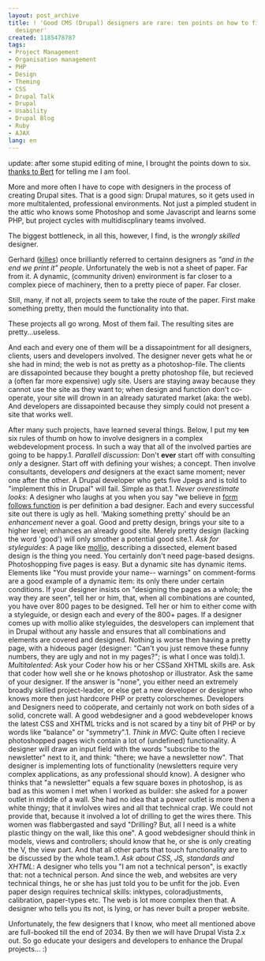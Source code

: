 ```yaml
---
layout: post_archive
title: ! 'Good CMS (Drupal) designers are rare: ten points on how to find your perfect
  designer'
created: 1185478787
tags:
- Project Management
- Organisation management
- PHP
- Design
- Theming
- CSS
- Drupal Talk
- Drupal
- Usability
- Drupal Blog
- Ruby
- AJAX
lang: en
---
```

update: after some stupid editing of mine, I brought the points down to six. [thanks to Bert](http://willy.boerland.com) for telling me I am fool.

More and more often I have to cope with designers in the process of creating Drupal sites. That is a good sign: Drupal matures, so it gets used in more multitalented, professional environments. Not just a pimpled student in the attic who knows some Photoshop and some Javascript and learns some PHP, but project cycles with multidiscplinary teams involved.

The biggest bottleneck, in all this, however, I find, is the _wrongly skilled_ designer.

Gerhard ([killes](http://www.google.nl/search?q=killes&amp;ie=UTF-8&amp;oe=UTF-8)) once brilliantly referred to certainn designers as _"and in the end we print it" people_. Unfortunately the web is not a sheet of paper. Far from it. A dynamic, (community driven) environment is far closer to a complex piece of machinery, then to a pretty piece of paper. Far closer.

Still, many, if not all, projects seem to take the route of the paper. First make something pretty, then mould the functionality into that.

These projects all go wrong. Most of them fail. The resulting sites are pretty...useless.

And each and every one of them will be a dissapointment for all designers, clients, users and developers involved. The designer never gets what he or she had in mind; the web is not as pretty as a photoshop-file. The clients are dissapointed because they bought a pretty photoshop file, but recieved a (often far more expensive) ugly site. Users are staying away because they cannot use the site as they want to; when design and function don't co-operate, your site will drown in an already saturated market (aka: the web). And developers are dissapointed because they simply could not present a site that works well.

After many such projects, have learned several things. Below, I put my <s>ten</s> six rules of thumb on how to involve designers in a complex webdevelopment process. In such a way that all of the involved parties are going to be happy.1. _Parallell discussion_: Don't __ever__ start off with consulting _only_ a designer. Start off with defining your wishes; a concept. Then involve consultants, developers _and_ designers at the exact same moment; never one after the other. A Drupal developer who gets five Jpegs and is told to "implement this in Drupal" will fail. Simple as that.1. _Never overestimate looks_: A designer who laughs at you when you say "we believe in [form follows function](http://www.geocities.com/Athens/2360/jm-eng.fff-hai.html) is per definition a bad designer. Each and every successful site out there is ugly as hell. 'Making something pretty' should be an _enhancement_ never a goal. Good and pretty design, brings your site to a higher level; enhances an already good site. Merely pretty design (lacking the word 'good') will only smother a potential good site.1. _Ask for styleguides_: A page like [mollio](http://www.mollio.org/), describing a dissected, element based design is the thing you need. You certainly don't need page-based designs. Photoshopping five pages is easy. But a dynamic site has dynamic items. Elements like "You must provide your name-- warnings" on comment-forms are a good example of a dynamic item: its only there under certain conditions. If your designer insists on "designing the pages as a whole; the way they are seen", tell her or him, that, when  all combinations are counted, you have over 800 pages to be designed. Tell her or him to either come with a styleguide, or design each and every of the 800+ pages. If a designer comes up with mollio alike styleguides, the desvelopers can implement that in Drupal without any hassle and ensures that all combinations and elements are covered and designed. Nothing is worse then having a pretty page, with a hideous pager (designer: "Can't you just remove these funny numbers, they are ugly and not in my pages?"; is what I once was told).1. _Multitalented_: Ask your Coder how his or her CSSand XHTML skills are. Ask that coder how well she or he knows photoshop or illustrator. Ask the same of your designer. If the answer is "none", you either need an extremely broadly skilled project-leader, or else get a new developer or designer who knows more then just hardcore PHP or pretty colorschemes. Developers and Designers need to coöperate, and certainly not work on both sides of a solid, concrete wall. A good webdesigner and a good webdeveloper knows the latest CSS and XHTML tricks and is not scared by a tiny bit of PHP or by words like "balance" or "symmetry".1. _Think in MVC_: Quite often I recieve photoshopped pages wich contain a lot of (undefined) functionality. A designer will draw an input field with the words "subscribe to the newsletter" next to it, and think: "there; we have a newsletter now". That designer is implementing lots of functionality (newsletters require very complex applications, as any professional should know). A designer who thinks that "a newsletter" equals a few square boxes in photoshop, is as bad as this women I met when I worked as builder: she asked for a power outlet in middle of a wall. She had no idea that a power outlet is more then a white thingy; that it invlolves wires and all that technical crap.  We could not provide that, because it involved a lot of drilling to get the wires there. This women was flabbergasted and sayd "Drilling? But, all I need is a white plastic thingy on the wall, like this one". A good webdesigner should think in models, views and controllers; should know that he, or she is only creating the V, the view part. And that all other parts that touch functionality are to be discussed by the whole team.1. _Ask about CSS, JS, standards and XHTML_: A designer who tells you "I am not a technical person", is exactly that: not a technical person. And since the web, and websites are very technical things, he or she has just told you to be unfit for the job. Even paper design requires technical skills: inktypes, coloradjustments, calibration, paper-types etc. The web is lot more complex then that. A designer who tells you its not, is lying, or has never built a proper website.

Unfortunately, the few designers that I know, who meet all mentioned above are full-booked till the end of 2034. By then we will have Drupal Vista 2.x out. So go educate your desigers and developers to enhance the Drupal projects... :)
